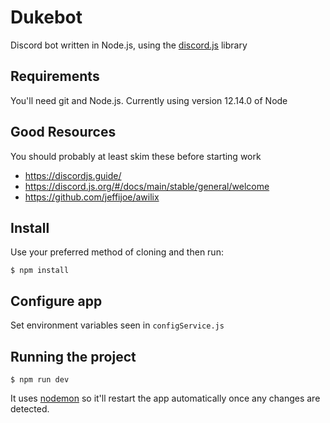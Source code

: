 # Dukebot

Discord bot written in Node.js, using the [discord.js](https://github.com/discordjs/discord.js/) library

## Requirements

You'll need git and Node.js. Currently using version 12.14.0 of Node

## Good Resources

You should probably at least skim these before starting work

- https://discordjs.guide/
- https://discord.js.org/#/docs/main/stable/general/welcome
- https://github.com/jeffijoe/awilix

## Install

Use your preferred method of cloning and then run:

    $ npm install

## Configure app

Set environment variables seen in `configService.js`

## Running the project

    $ npm run dev

It uses [nodemon](https://github.com/remy/nodemon) so it'll restart the app automatically once any changes are detected.